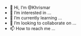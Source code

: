 - 👋 Hi, I’m @Khrismar
- 👀 I’m interested in ...
- 🌱 I’m currently learning ...
- 💞️ I’m looking to collaborate on ...
- 📫 How to reach me ...

<!---
Khrismar/Khrismar is a ✨ special ✨ repository because its `README.md` (this file) appears on your GitHub profile.
You can click the Preview link to take a look at your changes.
--->
